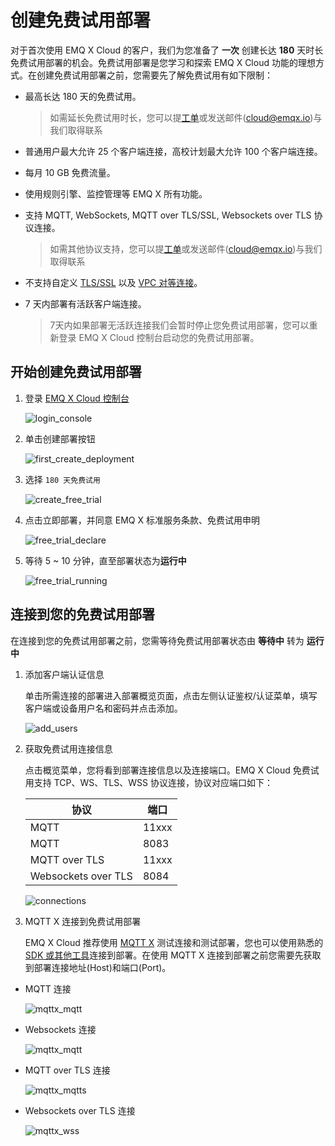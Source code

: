 # 创建免费试用部署

对于首次使用 EMQ X Cloud 的客户，我们为您准备了 **一次** 创建长达 **180** 天时长免费试用部署的机会。免费试用部署是您学习和探索 EMQ X Cloud 功能的理想方式。在创建免费试用部署之前，您需要先了解免费试用有如下限制：

* 最高长达 180 天的免费试用。

  > 如需延长免费试用时长，您可以提[工单](../contact.md)或发送邮件(cloud@emqx.io)与我们取得联系

* 普通用户最大允许 25 个客户端连接，高校计划最大允许 100 个客户端连接。

* 每月 10 GB 免费流量。

* 使用规则引擎、监控管理等 EMQ X 所有功能。

* 支持 MQTT, WebSockets, MQTT over TLS/SSL, Websockets over TLS 协议连接。

  > 如需其他协议支持，您可以提[工单](../contact.md)或发送邮件(cloud@emqx.io)与我们取得联系

* 不支持自定义 [TLS/SSL](../deployments/tls_ssl.md) 以及 [VPC 对等连接](../deployments/vpc_peering.md)。

* 7 天内部署有活跃客户端连接。

  > 7天内如果部署无活跃连接我们会暂时停止您免费试用部署，您可以重新登录 EMQ X Cloud 控制台启动您的免费试用部署。



## 开始创建免费试用部署

1. 登录 [EMQ X Cloud 控制台](https://accounts.emqx.cn/signin?continue=https://cloud.emqx.cn/console/)

   ![login_console](./_assets/login.png)

2. 单击创建部署按钮

   ![first_create_deployment](./_assets/first_create_deployment.png)

3. 选择 `180 天免费试用`

   ![create_free_trial](./_assets/create_free_trial.png)

4. 点击立即部署，并同意 EMQ X 标准服务条款、免费试用申明

   ![free_trial_declare](./_assets/free_trial_declare.png)

5. 等待 5 ~ 10 分钟，直至部署状态为**运行中**
   
   ![free_trial_running](./_assets/free_trial_running.png)



## 连接到您的免费试用部署

在连接到您的免费试用部署之前，您需等待免费试用部署状态由 **等待中** 转为 **运行中**


1. 添加客户端认证信息

   单击所需连接的部署进入部署概览页面，点击左侧认证鉴权/认证菜单，填写客户端或设备用户名和密码并点击添加。
   
   ![add_users](./_assets/add_users.png)

2. 获取免费试用连接信息
    
   点击概览菜单，您将看到部署连接信息以及连接端口。EMQ X Cloud 免费试用支持 TCP、WS、TLS、WSS 协议连接，协议对应端口如下：

   | 协议                | 端口 |
   | ------------------- | ---- |
   | MQTT                | 11xxx|
   | MQTT                | 8083 |
   | MQTT over TLS       | 11xxx|
   | Websockets over TLS | 8084 |

   ![connections](./_assets/overview.png)

3. MQTT X 连接到免费试用部署

   EMQ X Cloud 推荐使用 [MQTT X](https://mqttx.app/cn/) 测试连接和测试部署，您也可以使用熟悉的[SDK 或其他工具](../connect_to_deployments/introduction.md)连接到部署。在使用 MQTT X 连接到部署之前您需要先获取到部署连接地址(Host)和端口(Port)。

  * MQTT 连接

    ![mqttx_mqtt](./_assets/mqttx_mqtt.png)
  
  * Websockets 连接
  
    ![mqttx_mqtt](./_assets/mqttx_ws.png)
  
  * MQTT over TLS 连接
  
    ![mqttx_mqtts](./_assets/mqttx_mqtts.png)
  
  * Websockets over TLS 连接
  
    ![mqttx_wss](./_assets/mqttx_wss.png)





